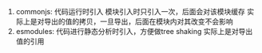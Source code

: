 1. commonjs:
  代码运行时引入
  模块引入时只引入一次，后面会对该模块缓存
  实际上是对导出的值的拷贝，一旦导出，后面在模块内对其改变不会影响
2. esmodules:
  代码进行静态分析时引入，方便做tree shaking
  实际上是对导出值的引用